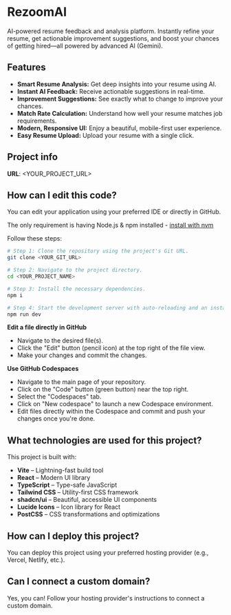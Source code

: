 # RezoomAI

AI-powered resume feedback and analysis platform. Instantly refine your resume, get actionable improvement suggestions, and boost your chances of getting hired—all powered by advanced AI (Gemini).

## Features

- **Smart Resume Analysis:** Get deep insights into your resume using AI.
- **Instant AI Feedback:** Receive actionable suggestions in real-time.
- **Improvement Suggestions:** See exactly what to change to improve your chances.
- **Match Rate Calculation:** Understand how well your resume matches job requirements.
- **Modern, Responsive UI:** Enjoy a beautiful, mobile-first user experience.
- **Easy Resume Upload:** Upload your resume with a single click.

## Project info

**URL**: <YOUR_PROJECT_URL>

## How can I edit this code?

You can edit your application using your preferred IDE or directly in GitHub.

The only requirement is having Node.js & npm installed - [install with nvm](https://github.com/nvm-sh/nvm#installing-and-updating)

Follow these steps:

```sh
# Step 1: Clone the repository using the project's Git URL.
git clone <YOUR_GIT_URL>

# Step 2: Navigate to the project directory.
cd <YOUR_PROJECT_NAME>

# Step 3: Install the necessary dependencies.
npm i

# Step 4: Start the development server with auto-reloading and an instant preview.
npm run dev
```

**Edit a file directly in GitHub**

- Navigate to the desired file(s).
- Click the "Edit" button (pencil icon) at the top right of the file view.
- Make your changes and commit the changes.

**Use GitHub Codespaces**

- Navigate to the main page of your repository.
- Click on the "Code" button (green button) near the top right.
- Select the "Codespaces" tab.
- Click on "New codespace" to launch a new Codespace environment.
- Edit files directly within the Codespace and commit and push your changes once you're done.

## What technologies are used for this project?

This project is built with:

- **Vite** – Lightning-fast build tool
- **React** – Modern UI library
- **TypeScript** – Type-safe JavaScript
- **Tailwind CSS** – Utility-first CSS framework
- **shadcn/ui** – Beautiful, accessible UI components
- **Lucide Icons** – Icon library for React
- **PostCSS** – CSS transformations and optimizations

## How can I deploy this project?

You can deploy this project using your preferred hosting provider (e.g., Vercel, Netlify, etc.).

## Can I connect a custom domain?

Yes, you can! Follow your hosting provider's instructions to connect a custom domain.
